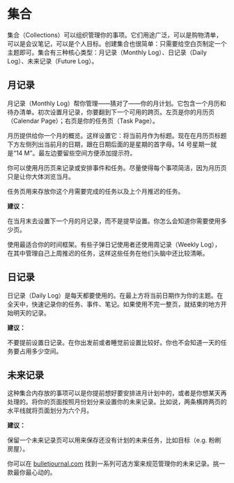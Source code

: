 # 集合

集合（Collections）可以组织管理你的事项。它们用途广泛，可以是购物清单，可以是会议笔记，可以是个人目标。创建集合也很简单：只需要给空白页制定一个主题即可。集合有三种核心类型：月记录（Monthly Log）、日记录（Daily Log）、未来记录（Future Log）。

## 月记录

月记录（Monthly Log）帮你管理——猜对了——你的月计划。它包含一个月历和待办清单。初次设置月记录，你要翻到下一个可用的跨页。左页是你的月历页（Calendar Page）；右页是你的任务页（Task Page）。

月历提供给你一个月的概览。这样设置它：将当前月作为标题。现在在月历页标题下方左侧列出当前月的日期，跟在日期后面的是星期的首字母。14 号星期一就是“14 M”。最左边要留些空间方便添加提示符。

你可以使用月历页来记录或安排事件和任务。尽量使得每个事项简洁，因为月历页只是让你大体浏览当月。

任务页用来存放你这个月需要完成的任务以及上个月推迟的任务。

**建议：**

在当月末去设置下一个月的月记录，而不是提早设置。你怎么会知道你需要使用多少页。

使用最适合你的时间框架。有些子弹日记使用者还使用周记录（Weekly Log），在其中管理自己上周推迟的任务，这样这些任务在他们头脑中还比较清晰。

## 日记录

日记录（Daily Log）是每天都要使用的。在最上方将当前日期作为你的主题。在全天中，快速记录你的任务、事件、笔记。如果使用不完一整页，就结束的地方开始明天的记录。

**建议：**

不要提前设置日记录。在你出发前或者睡觉前设置比较好。你也不会知道一天的任务要占用多少空间。

## 未来记录

这种集合内存放的事项可以是你提前想好要安排进月计划中的，或者是你想某天再处理的。将你的页面按照月份划分来设置你的未来记录。比如说，两条横跨两页的水平线就将页面划分为六个月。

**建议：**

保留一个未来记录页可以用来保存还没有计划的未来任务，比如目标（e.g. 粉刷房屋）。

你可以在 [bulletjournal.com](http://bulletjournal.com) 找到一系列可选方案来规范管理你的未来记录。挑一款最你最心动的。
